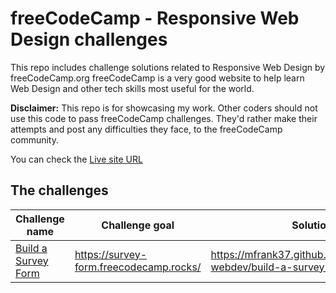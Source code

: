 # freeCodeCamp - Responsive Web Design challenges

This repo includes challenge solutions related to Responsive Web Design by freeCodeCamp.org
freeCodeCamp is a very good website to help learn Web Design and other tech skills most useful for the world.

**Disclaimer:**
This repo is for showcasing my work. Other coders should not use this code to pass freeCodeCamp challenges. They'd rather make their attempts and post any difficulties they face, to the freeCodeCamp community.

You can check the [Live site URL](https://mfrank37.github.io/freecodecamp-webdev/)

## The challenges

|Challenge name |Challenge goal | Solution |
|---------------|---------------|----------|
|[Build a Survey Form](https://www.freecodecamp.org/learn/2022/responsive-web-design/build-a-survey-form-project/build-a-survey-form) | <https://survey-form.freecodecamp.rocks/> | <https://mfrank37.github.io/freecodecamp-webdev/build-a-survey-form>|
